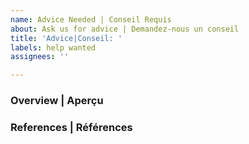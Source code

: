 ```yaml
---
name: Advice Needed | Conseil Requis
about: Ask us for advice | Demandez-nous un conseil
title: 'Advice|Conseil: '
labels: help wanted
assignees: ''

---
```


### Overview | Aperçu

<!-- Explain what kind of advice you need and why it's needed | Expliquez-nous quel genre de conseil vous avez besoin et pourquoi il est nécessaire -->

### References | Références

<!-- Reference any related issues, topics, guides, recommendations, external links | Fournissez tout problème, sujets, guides, recommandations, liens externes connexes -->
